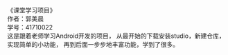 《课堂学习项目》  
作者：郭美晨  
学号：41710022  
这是跟着老师学习Android开发的项目，
从最开始的下载安装studio，新建仓库，实现简单的小功能，
再到后面一步步地丰富功能，学到了很多。
